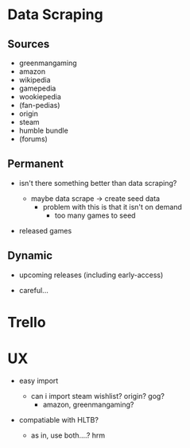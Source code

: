 # Data Scraping

## Sources

* greenmangaming
* amazon
* wikipedia
* gamepedia
* wookiepedia
* (fan-pedias)
* origin
* steam
* humble bundle
* (forums)

## Permanent

* isn't there something better than data scraping?
    * maybe data scrape -> create seed data
        * problem with this is that it isn't on demand
            * too many games to seed

* released games

## Dynamic

* upcoming releases (including early-access)

* careful...

# Trello

# UX

* easy import
    * can i import steam wishlist? origin? gog?
        * amazon, greenmangaming?

* compatiable with HLTB?
    * as in, use both....? hrm
